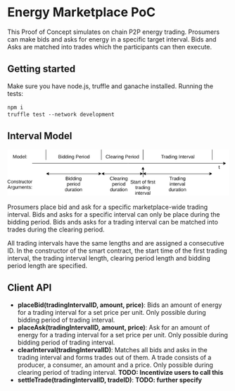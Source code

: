 # Energy Marketplace PoC

This Proof of Concept simulates on chain P2P energy trading. Prosumers can make bids and asks for energy in a specific target interval. Bids and Asks are matched into trades which the participants can then execute.

## Getting started
Make sure you have node.js, truffle and ganache installed. Running the tests:
```
npm i
truffle test --network development
```

## Interval Model

![Interval Model](/docs/img/intervals.png)

Prosumers place bid and ask for a specific marketplace-wide trading interval. Bids and asks for a specific interval can only be place during the bidding period. Bids ands asks for a trading interval can be matched into trades during the clearing period.

All trading intervals have the same lengths and are assigned a consecutive ID. In the constructor of the smart contract, the start time of the first trading interval, the trading interval length, clearing period length and bidding period length are specified.

## Client API
- **placeBid(tradingIntervalID, amount, price)**: Bids an amount of energy for a trading interval for a set price per unit. Only possible during bidding period of trading interval.
- **placeAsk(tradingIntervalID, amount, price)**: Ask for an amount of energy for a trading interval for a set price per unit. Only possible during bidding period of trading interval.
- **clearInterval(tradingIntervalID)**: Matches all bids and asks in the trading interval and forms trades out of them. A trade consists of a producer, a consumer, an amount and a price. Only possible during clearing period of trading interval. **TODO: Incentivize users to call this**
- **settleTrade(tradingIntervalID, tradeID)**: **TODO: further specify**
